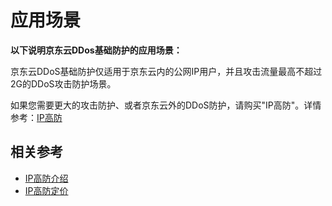# 应用场景

**以下说明京东云DDos基础防护的应用场景：**

京东云DDoS基础防护仅适用于京东云内的公网IP用户，并且攻击流量最高不超过2G的DDoS攻击防护场景。

如果您需要更大的攻击防护、或者京东云外的DDoS防护，请购买"IP高防"。详情参考：[IP高防](http://www.jdcloud.com/cn/products/anti-ddos-pro)

 



## 相关参考

- [IP高防介绍](https://github.com/jdcloudcom/cn/blob/edit/documentation/Cloud-Security/Anti-DDoS-Pro/Introduction/Product-Overview.md)
- [IP高防定价](https://github.com/jdcloudcom/cn/blob/edit/documentation/Cloud-Security/Anti-DDoS-Pro/Pricing/Price-Overview.md)
